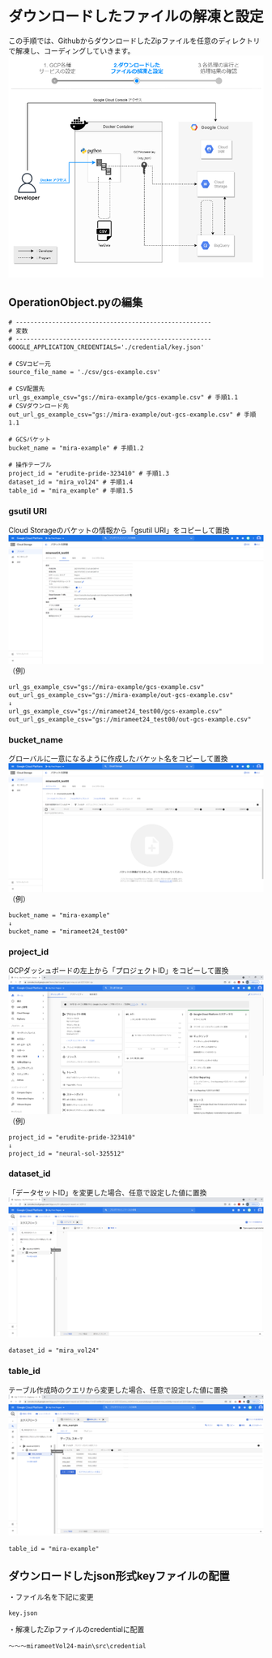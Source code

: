 # ダウンロードしたファイルの解凍と設定  
この手順では、GithubからダウンロードしたZipファイルを任意のディレクトリで解凍し、コーディングしていきます。
![](img/draw_flow_2.png)  

## OperationObject.pyの編集  
```
# ------------------------------------------------------
# 変数
# ------------------------------------------------------
GOOGLE_APPLICATION_CREDENTIALS='./credential/key.json'

# CSVコピー元
source_file_name = './csv/gcs-example.csv'

# CSV配置先
url_gs_example_csv="gs://mira-example/gcs-example.csv" # 手順1.1
# CSVダウンロード先
out_url_gs_example_csv="gs://mira-example/out-gcs-example.csv" # 手順1.1

# GCSバケット
bucket_name = "mira-example" # 手順1.2

# 操作テーブル
project_id = "erudite-pride-323410" # 手順1.3
dataset_id = "mira_vol24" # 手順1.4
table_id = "mira_example" # 手順1.5
```

### gsutil URI  
Cloud Storageのバケットの情報から「gsutil URI」をコピーして置換  
![](img/GCSバケット詳細.png)
（例）  
```
url_gs_example_csv="gs://mira-example/gcs-example.csv"
out_url_gs_example_csv="gs://mira-example/out-gcs-example.csv"
↓
url_gs_example_csv="gs://mirameet24_test00/gcs-example.csv"
out_url_gs_example_csv="gs://mirameet24_test00/out-gcs-example.csv"
```
### bucket_name  
グローバルに一意になるように作成したバケット名をコピーして置換  
![](img/GCS04.png)
（例）  
```
bucket_name = "mira-example"
↓
bucket_name = "mirameet24_test00"
```
### project_id  
GCPダッシュボードの左上から「プロジェクトID」をコピーして置換  
![](img/dashboad.png)
（例）  
```
project_id = "erudite-pride-323410"
↓
project_id = "neural-sol-325512"
```
### dataset_id  
「データセットID」を変更した場合、任意で設定した値に置換  
![](img/BQ04.png)
```
dataset_id = "mira_vol24"
```
### table_id  
テーブル作成時のクエリから変更した場合、任意で設定した値に置換  
![](img/BQ06.png)
```
table_id = "mira-example"
```

## ダウンロードしたjson形式keyファイルの配置  
・ファイル名を下記に変更  
```
key.json
```
・解凍したZipファイルのcredentialに配置  
```
～～～mirameetVol24-main\src\credential
```

